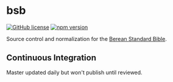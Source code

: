# bsb
[![GitHub license](https://img.shields.io/github/license/openbible-io/en_bsb?style=for-the-badge)](./LICENSE.md)
[![npm version](https://img.shields.io/npm/v/@openbible/en_bsb.svg?style=for-the-badge)](https://www.npmjs.com/package/@openbible/en_bsb)

Source control and normalization for the [Berean Standard Bible](https://bereanbible.com/).

## Continuous Integration
Master updated daily but won't publish until reviewed.
